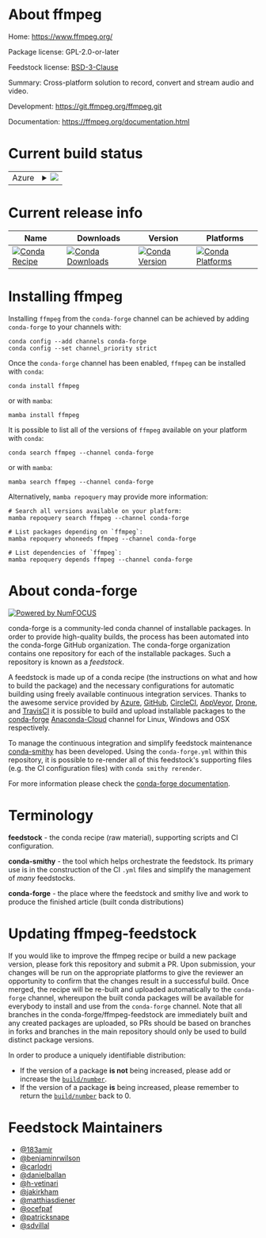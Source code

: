 About ffmpeg
============

Home: https://www.ffmpeg.org/

Package license: GPL-2.0-or-later

Feedstock license: [BSD-3-Clause](https://github.com/conda-forge/ffmpeg-feedstock/blob/main/LICENSE.txt)

Summary: Cross-platform solution to record, convert and stream audio and video.

Development: https://git.ffmpeg.org/ffmpeg.git

Documentation: https://ffmpeg.org/documentation.html

Current build status
====================


<table>
    
  <tr>
    <td>Azure</td>
    <td>
      <details>
        <summary>
          <a href="https://dev.azure.com/conda-forge/feedstock-builds/_build/latest?definitionId=5418&branchName=main">
            <img src="https://dev.azure.com/conda-forge/feedstock-builds/_apis/build/status/ffmpeg-feedstock?branchName=main">
          </a>
        </summary>
        <table>
          <thead><tr><th>Variant</th><th>Status</th></tr></thead>
          <tbody><tr>
              <td>linux_64_license_familygpl</td>
              <td>
                <a href="https://dev.azure.com/conda-forge/feedstock-builds/_build/latest?definitionId=5418&branchName=main">
                  <img src="https://dev.azure.com/conda-forge/feedstock-builds/_apis/build/status/ffmpeg-feedstock?branchName=main&jobName=linux&configuration=linux_64_license_familygpl" alt="variant">
                </a>
              </td>
            </tr><tr>
              <td>linux_64_license_familylgpl</td>
              <td>
                <a href="https://dev.azure.com/conda-forge/feedstock-builds/_build/latest?definitionId=5418&branchName=main">
                  <img src="https://dev.azure.com/conda-forge/feedstock-builds/_apis/build/status/ffmpeg-feedstock?branchName=main&jobName=linux&configuration=linux_64_license_familylgpl" alt="variant">
                </a>
              </td>
            </tr><tr>
              <td>linux_aarch64_license_familygpl</td>
              <td>
                <a href="https://dev.azure.com/conda-forge/feedstock-builds/_build/latest?definitionId=5418&branchName=main">
                  <img src="https://dev.azure.com/conda-forge/feedstock-builds/_apis/build/status/ffmpeg-feedstock?branchName=main&jobName=linux&configuration=linux_aarch64_license_familygpl" alt="variant">
                </a>
              </td>
            </tr><tr>
              <td>linux_aarch64_license_familylgpl</td>
              <td>
                <a href="https://dev.azure.com/conda-forge/feedstock-builds/_build/latest?definitionId=5418&branchName=main">
                  <img src="https://dev.azure.com/conda-forge/feedstock-builds/_apis/build/status/ffmpeg-feedstock?branchName=main&jobName=linux&configuration=linux_aarch64_license_familylgpl" alt="variant">
                </a>
              </td>
            </tr><tr>
              <td>linux_ppc64le_license_familygpl</td>
              <td>
                <a href="https://dev.azure.com/conda-forge/feedstock-builds/_build/latest?definitionId=5418&branchName=main">
                  <img src="https://dev.azure.com/conda-forge/feedstock-builds/_apis/build/status/ffmpeg-feedstock?branchName=main&jobName=linux&configuration=linux_ppc64le_license_familygpl" alt="variant">
                </a>
              </td>
            </tr><tr>
              <td>linux_ppc64le_license_familylgpl</td>
              <td>
                <a href="https://dev.azure.com/conda-forge/feedstock-builds/_build/latest?definitionId=5418&branchName=main">
                  <img src="https://dev.azure.com/conda-forge/feedstock-builds/_apis/build/status/ffmpeg-feedstock?branchName=main&jobName=linux&configuration=linux_ppc64le_license_familylgpl" alt="variant">
                </a>
              </td>
            </tr><tr>
              <td>osx_64_license_familygpl</td>
              <td>
                <a href="https://dev.azure.com/conda-forge/feedstock-builds/_build/latest?definitionId=5418&branchName=main">
                  <img src="https://dev.azure.com/conda-forge/feedstock-builds/_apis/build/status/ffmpeg-feedstock?branchName=main&jobName=osx&configuration=osx_64_license_familygpl" alt="variant">
                </a>
              </td>
            </tr><tr>
              <td>osx_64_license_familylgpl</td>
              <td>
                <a href="https://dev.azure.com/conda-forge/feedstock-builds/_build/latest?definitionId=5418&branchName=main">
                  <img src="https://dev.azure.com/conda-forge/feedstock-builds/_apis/build/status/ffmpeg-feedstock?branchName=main&jobName=osx&configuration=osx_64_license_familylgpl" alt="variant">
                </a>
              </td>
            </tr><tr>
              <td>osx_arm64_license_familygpl</td>
              <td>
                <a href="https://dev.azure.com/conda-forge/feedstock-builds/_build/latest?definitionId=5418&branchName=main">
                  <img src="https://dev.azure.com/conda-forge/feedstock-builds/_apis/build/status/ffmpeg-feedstock?branchName=main&jobName=osx&configuration=osx_arm64_license_familygpl" alt="variant">
                </a>
              </td>
            </tr><tr>
              <td>osx_arm64_license_familylgpl</td>
              <td>
                <a href="https://dev.azure.com/conda-forge/feedstock-builds/_build/latest?definitionId=5418&branchName=main">
                  <img src="https://dev.azure.com/conda-forge/feedstock-builds/_apis/build/status/ffmpeg-feedstock?branchName=main&jobName=osx&configuration=osx_arm64_license_familylgpl" alt="variant">
                </a>
              </td>
            </tr>
          </tbody>
        </table>
      </details>
    </td>
  </tr>
</table>

Current release info
====================

| Name | Downloads | Version | Platforms |
| --- | --- | --- | --- |
| [![Conda Recipe](https://img.shields.io/badge/recipe-ffmpeg-green.svg)](https://anaconda.org/conda-forge/ffmpeg) | [![Conda Downloads](https://img.shields.io/conda/dn/conda-forge/ffmpeg.svg)](https://anaconda.org/conda-forge/ffmpeg) | [![Conda Version](https://img.shields.io/conda/vn/conda-forge/ffmpeg.svg)](https://anaconda.org/conda-forge/ffmpeg) | [![Conda Platforms](https://img.shields.io/conda/pn/conda-forge/ffmpeg.svg)](https://anaconda.org/conda-forge/ffmpeg) |

Installing ffmpeg
=================

Installing `ffmpeg` from the `conda-forge` channel can be achieved by adding `conda-forge` to your channels with:

```
conda config --add channels conda-forge
conda config --set channel_priority strict
```

Once the `conda-forge` channel has been enabled, `ffmpeg` can be installed with `conda`:

```
conda install ffmpeg
```

or with `mamba`:

```
mamba install ffmpeg
```

It is possible to list all of the versions of `ffmpeg` available on your platform with `conda`:

```
conda search ffmpeg --channel conda-forge
```

or with `mamba`:

```
mamba search ffmpeg --channel conda-forge
```

Alternatively, `mamba repoquery` may provide more information:

```
# Search all versions available on your platform:
mamba repoquery search ffmpeg --channel conda-forge

# List packages depending on `ffmpeg`:
mamba repoquery whoneeds ffmpeg --channel conda-forge

# List dependencies of `ffmpeg`:
mamba repoquery depends ffmpeg --channel conda-forge
```


About conda-forge
=================

[![Powered by
NumFOCUS](https://img.shields.io/badge/powered%20by-NumFOCUS-orange.svg?style=flat&colorA=E1523D&colorB=007D8A)](https://numfocus.org)

conda-forge is a community-led conda channel of installable packages.
In order to provide high-quality builds, the process has been automated into the
conda-forge GitHub organization. The conda-forge organization contains one repository
for each of the installable packages. Such a repository is known as a *feedstock*.

A feedstock is made up of a conda recipe (the instructions on what and how to build
the package) and the necessary configurations for automatic building using freely
available continuous integration services. Thanks to the awesome service provided by
[Azure](https://azure.microsoft.com/en-us/services/devops/), [GitHub](https://github.com/),
[CircleCI](https://circleci.com/), [AppVeyor](https://www.appveyor.com/),
[Drone](https://cloud.drone.io/welcome), and [TravisCI](https://travis-ci.com/)
it is possible to build and upload installable packages to the
[conda-forge](https://anaconda.org/conda-forge) [Anaconda-Cloud](https://anaconda.org/)
channel for Linux, Windows and OSX respectively.

To manage the continuous integration and simplify feedstock maintenance
[conda-smithy](https://github.com/conda-forge/conda-smithy) has been developed.
Using the ``conda-forge.yml`` within this repository, it is possible to re-render all of
this feedstock's supporting files (e.g. the CI configuration files) with ``conda smithy rerender``.

For more information please check the [conda-forge documentation](https://conda-forge.org/docs/).

Terminology
===========

**feedstock** - the conda recipe (raw material), supporting scripts and CI configuration.

**conda-smithy** - the tool which helps orchestrate the feedstock.
                   Its primary use is in the construction of the CI ``.yml`` files
                   and simplify the management of *many* feedstocks.

**conda-forge** - the place where the feedstock and smithy live and work to
                  produce the finished article (built conda distributions)


Updating ffmpeg-feedstock
=========================

If you would like to improve the ffmpeg recipe or build a new
package version, please fork this repository and submit a PR. Upon submission,
your changes will be run on the appropriate platforms to give the reviewer an
opportunity to confirm that the changes result in a successful build. Once
merged, the recipe will be re-built and uploaded automatically to the
`conda-forge` channel, whereupon the built conda packages will be available for
everybody to install and use from the `conda-forge` channel.
Note that all branches in the conda-forge/ffmpeg-feedstock are
immediately built and any created packages are uploaded, so PRs should be based
on branches in forks and branches in the main repository should only be used to
build distinct package versions.

In order to produce a uniquely identifiable distribution:
 * If the version of a package **is not** being increased, please add or increase
   the [``build/number``](https://docs.conda.io/projects/conda-build/en/latest/resources/define-metadata.html#build-number-and-string).
 * If the version of a package **is** being increased, please remember to return
   the [``build/number``](https://docs.conda.io/projects/conda-build/en/latest/resources/define-metadata.html#build-number-and-string)
   back to 0.

Feedstock Maintainers
=====================

* [@183amir](https://github.com/183amir/)
* [@benjaminrwilson](https://github.com/benjaminrwilson/)
* [@carlodri](https://github.com/carlodri/)
* [@danielballan](https://github.com/danielballan/)
* [@h-vetinari](https://github.com/h-vetinari/)
* [@jakirkham](https://github.com/jakirkham/)
* [@matthiasdiener](https://github.com/matthiasdiener/)
* [@ocefpaf](https://github.com/ocefpaf/)
* [@patricksnape](https://github.com/patricksnape/)
* [@sdvillal](https://github.com/sdvillal/)

